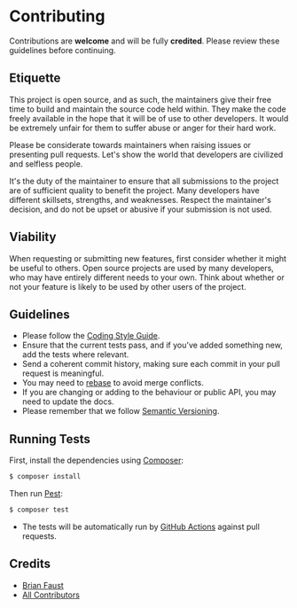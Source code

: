 # Contributing

Contributions are **welcome** and will be fully **credited**. Please review these guidelines before continuing.

## Etiquette

This project is open source, and as such, the maintainers give their free time to build and maintain the source code
held within. They make the code freely available in the hope that it will be of use to other developers. It would be
extremely unfair for them to suffer abuse or anger for their hard work.

Please be considerate towards maintainers when raising issues or presenting pull requests. Let's show the
world that developers are civilized and selfless people.

It's the duty of the maintainer to ensure that all submissions to the project are of sufficient
quality to benefit the project. Many developers have different skillsets, strengths, and weaknesses. Respect the maintainer's decision, and do not be upset or abusive if your submission is not used.

## Viability

When requesting or submitting new features, first consider whether it might be useful to others. Open
source projects are used by many developers, who may have entirely different needs to your own. Think about
whether or not your feature is likely to be used by other users of the project.

## Guidelines

- Please follow the [Coding Style Guide](https://github.com/faustbrian/php-cs-fixer-config/blob/main/src/Presets/Standard.php).
- Ensure that the current tests pass, and if you've added something new, add the tests where relevant.
- Send a coherent commit history, making sure each commit in your pull request is meaningful.
- You may need to [rebase](https://git-scm.com/book/en/v2/Git-Branching-Rebasing) to avoid merge conflicts.
- If you are changing or adding to the behaviour or public API, you may need to update the docs.
- Please remember that we follow [Semantic Versioning](https://semver.org/).

## Running Tests

First, install the dependencies using [Composer](https://getcomposer.org/):

```bash
$ composer install
```

Then run [Pest](https://pestphp.com/):

```bash
$ composer test
```

- The tests will be automatically run by [GitHub Actions](https://github.com/features/actions) against pull requests.

## Credits

- [Brian Faust](https://github.com/faustbrian)
- [All Contributors](../../../contributors)
